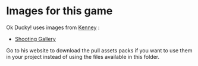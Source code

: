 # Images for this game

Ok Ducky! uses images from [Kenney](https://kenney/nl) :

* [Shooting Gallery](https://kenney.nl/assets/shooting-gallery)

Go to his website to download the pull assets packs if you want to use them in your project instead of using the files available in this folder.